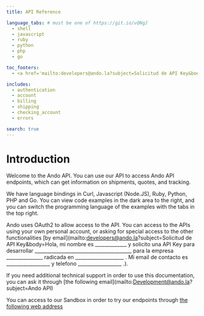 ```yaml
---
title: API Reference

language_tabs: # must be one of https://git.io/vQNgJ
  - shell
  - javascript
  - ruby
  - python
  - php
  - go

toc_footers:
  - <a href='mailto:developers@ando.la?subject=Solicitud de API Key&body=Hola, mi nombre es _____________ y solicito una API Key para desarrollar ________________________________________ para la empresa _______________ radicada en ____________________ . Mi email de contacto es __________________ y telefono __________________ .'>Request Full API Access</a>

includes:
  - authentication
  - account
  - billing
  - shipping
  - checking_account
  - errors

search: true
---
```


# Introduction

Welcome to the Ando API. You can use our API to access Ando API endpoints, which can get information on shipments, quotes, and tracking.

We have language bindings in Curl, Javascript (Node.JS), Ruby, Python, PHP and Go. You can view code examples in the dark area to the right, and you can switch the programming language of the examples with the tabs in the top right.

Ando uses OAuth2 to allow access to the API. You can access to the APIs using your own personal account, or asking for special access to the other functionalities [by email](mailto:developers@ando.la?subject=Solicitud de API Key&body=Hola, mi nombre es _____________ y solicito una API Key para desarrollar ________________________________________ para la empresa _______________ radicada en ____________________ . Mi email de contacto es __________________ y telefono __________________ .).

If you need additional technical support in order to use this documentation, you can ask it through [the following email](mailto:Development@ando.la?subject=Ando API)

You can access to our Sandbox in order to try our endpoints through [the following web address](https://sandbox.ando.la/v1)